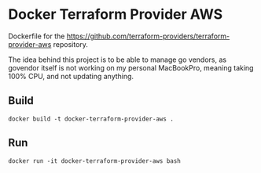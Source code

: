 # Docker Terraform Provider AWS
Dockerfile for the https://github.com/terraform-providers/terraform-provider-aws repository.

The idea behind this project is to be able to manage go vendors, as govendor itself is not working on my personal MacBookPro, meaning taking 100% CPU, and not updating anything.

## Build

    docker build -t docker-terraform-provider-aws .

## Run

    docker run -it docker-terraform-provider-aws bash
